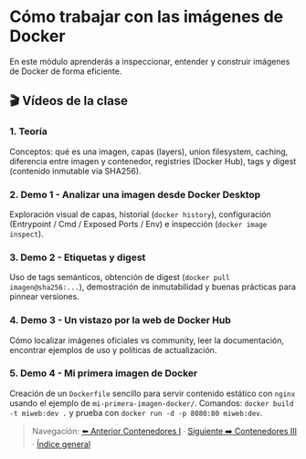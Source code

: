 # Cómo trabajar con las imágenes de Docker

En este módulo aprenderás a inspeccionar, entender y construir imágenes de Docker de forma eficiente.

## 🎬 Vídeos de la clase <a id="videos"></a>

### 1. Teoría
Conceptos: qué es una imagen, capas (layers), union filesystem, caching, diferencia entre imagen y contenedor, registries (Docker Hub), tags y digest (contenido inmutable via SHA256).

### 2. Demo 1 - Analizar una imagen desde Docker Desktop
Exploración visual de capas, historial (`docker history`), configuración (Entrypoint / Cmd / Exposed Ports / Env) e inspección (`docker image inspect`).

### 3. Demo 2 - Etiquetas y digest
Uso de tags semánticos, obtención de digest (`docker pull imagen@sha256:...`), demostración de inmutabilidad y buenas prácticas para pinnear versiones.

### 4. Demo 3 - Un vistazo por la web de Docker Hub
Cómo localizar imágenes oficiales vs community, leer la documentación, encontrar ejemplos de uso y políticas de actualización.

### 5. Demo 4 - Mi primera imagen de Docker
Creación de un `Dockerfile` sencillo para servir contenido estático con `nginx` usando el ejemplo de `mi-primera-imagen-docker/`. Comandos: `docker build -t miweb:dev .` y prueba con `docker run -d -p 8080:80 miweb:dev`.

> Navegación: [⬅️ Anterior Contenedores I](../contenedores-i/README.md#videos) · [Siguiente ➡️ Contenedores III](../contenedores-iii/README.md#videos) · [Índice general](../README.md#videos-index)
